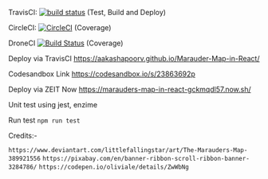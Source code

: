TravisCI: [![build status](https://img.shields.io/travis/aakashapoorv/Marauder-Map-in-React/master.svg?style=flat-square)](https://travis-ci.org/aakashapoorv/Marauder-Map-in-React) (Test, Build and Deploy)

CircleCI: [![CircleCI](https://circleci.com/gh/aakashapoorv/Marauder-Map-in-React.svg?style=svg)](https://circleci.com/gh/aakashapoorv/Marauder-Map-in-React) (Coverage)

DroneCI [![Build Status](https://cloud.drone.io/api/badges/aakashapoorv/Marauder-Map-in-React/status.svg)](https://cloud.drone.io/aakashapoorv/Marauder-Map-in-React) (Coverage)

Deploy via TravisCI
https://aakashapoorv.github.io/Marauder-Map-in-React/

Codesandbox Link
https://codesandbox.io/s/23863692p

Deploy via ZEIT Now
https://marauders-map-in-react-gckmqdl57.now.sh/

Unit test using jest, enzime

Run test
`npm run test`

Credits:-

`https://www.deviantart.com/littlefallingstar/art/The-Marauders-Map-389921556`
`https://pixabay.com/en/banner-ribbon-scroll-ribbon-banner-3284786/`
`https://codepen.io/oliviale/details/ZwWbNg`
